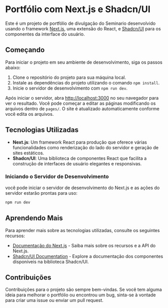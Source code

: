 # Portfólio com Next.js e Shadcn/UI

Este é um projeto de portfólio de divulgação do Seminario desenvolvido usando o framework [Next.js](https://nextjs.org/), uma extensão do React, e [Shadcn/UI](https://shadcn.github.io/ui/) para os componentes da interface do usuário.

## Começando

Para iniciar o projeto em seu ambiente de desenvolvimento, siga os passos abaixo:

1. Clone o repositório do projeto para sua máquina local.
2. Instale as dependências do projeto utilizando o comando `npm install`.
3. Inicie o servidor de desenvolvimento com `npm run dev`.

Após iniciar o servidor, abra [http://localhost:3000](http://localhost:3000) no seu navegador para ver o resultado. Você pode começar a editar as páginas modificando os arquivos dentro de `pages/`. O site é atualizado automaticamente conforme você edita os arquivos.

## Tecnologias Utilizadas

- **Next.js**: Um framework React para produção que oferece várias funcionalidades como renderização do lado do servidor e geração de sites estáticos.
- **Shadcn/UI**: Uma biblioteca de componentes React que facilita a construção de interfaces de usuário elegantes e responsivas.



### Iniciando o Servidor de Desenvolvimento

você pode iniciar o servidor de desenvolvimento do Next.js e as ações do servidor estarão prontas para uso:

```bash
npm run dev
```

## Aprendendo Mais

Para aprender mais sobre as tecnologias utilizadas, consulte os seguintes recursos:

- [Documentação do Next.js](https://nextjs.org/docs) - Saiba mais sobre os recursos e a API do Next.js.
- [Shadcn/UI Documentation](https://shadcn.github.io/ui/docs) - Explore a documentação dos componentes disponíveis na biblioteca Shadcn/UI.

## Contribuições

Contribuições para o projeto são sempre bem-vindas. Se você tem alguma ideia para melhorar o portfólio ou encontrou um bug, sinta-se à vontade para criar uma issue ou enviar um pull request.



